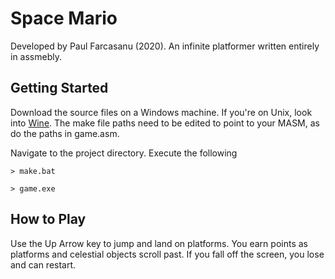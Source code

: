 # Space Mario
Developed by Paul Farcasanu (2020). An infinite platformer written entirely in assmebly. 

## Getting Started
Download the source files on a Windows machine. If you're on Unix, look into [Wine](https://wiki.winehq.org/Main_Page). The make file paths need to be edited to point to your MASM, as do the paths in game.asm.

Navigate to the project directory. Execute the following

`> make.bat`

`> game.exe`

## How to Play
Use the Up Arrow key to jump and land on platforms. You earn points as platforms and celestial objects scroll past. If you fall off the screen, you lose and can restart. 
